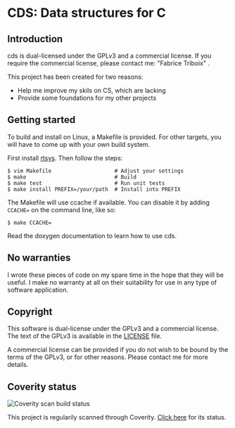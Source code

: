 CDS: Data structures for C
==========================


Introduction
------------

cds is dual-licensed under the GPLv3 and a commercial license. If you
require the commercial license, please contact me:
"Fabrice Triboix" <ftriboix-at-gmail-dot-com>.

This project has been created for two reasons:
 - Help me improve my skils on CS, which are lacking
 - Provide some foundations for my other projects


Getting started
---------------

To build and install on Linux, a Makefile is provided. For other
targets, you will have to come up with your own build system.

First install [rtsys](https://github.com/fabricetriboix/rtsys). Then
follow the steps:

    $ vim Makefile                    # Adjust your settings
    $ make                            # Build
    $ make test                       # Run unit tests
    $ make install PREFIX=/your/path  # Install into PREFIX

The Makefile will use ccache if available. You can disable it by adding
`CCACHE=` on the command line, like so:

    $ make CCACHE=

Read the doxygen documentation to learn how to use cds.


No warranties
-------------

I wrote these pieces of code on my spare time in the hope that they will
be useful. I make no warranty at all on their suitability for use in
any type of software application.


Copyright
---------

This software is dual-license under the GPLv3 and a commercial license.
The text of the GPLv3 is available in the [LICENSE](LICENSE) file.

A commercial license can be provided if you do not wish to be bound by
the terms of the GPLv3, or for other reasons. Please contact me for more
details.


Coverity status
---------------

![Coverity scan build status](https://scan.coverity.com/projects/9308/badge.svg)

This project is regularily scanned through Coverity.
[Click here](https://scan.coverity.com/projects/fabricetriboix-cds)
for its status.

